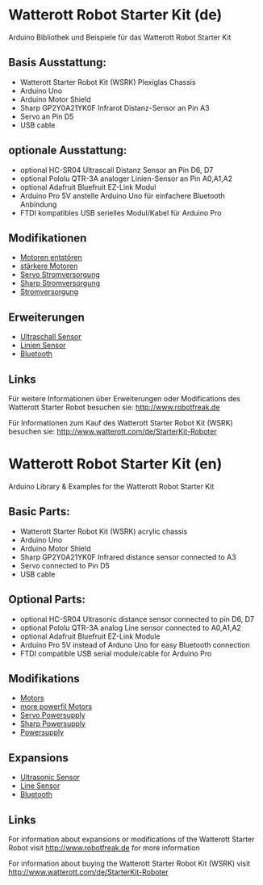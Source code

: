 # Watterott Robot Starter Kit (de)

Arduino Bibliothek und Beispiele für das Watterott Robot Starter Kit

## Basis Ausstattung:
* Watterott Starter Robot Kit (WSRK) Plexiglas Chassis
* Arduino Uno 
* Arduino Motor Shield 
* Sharp GP2Y0A21YK0F Infrarot Distanz-Sensor an Pin A3
* Servo an Pin D5
* USB cable

## optionale Ausstattung:
* optional HC-SR04 Ultrascall Distanz Sensor an Pin D6, D7
* optional Pololu QTR-3A analoger Linien-Sensor an Pin A0,A1,A2
* optional Adafruit Bluefruit EZ-Link Modul
* Arduino Pro 5V anstelle Arduino Uno für einfachere Bluetooth Anbindung
* FTDI kompatibles USB serielles Modul/Kabel für Arduino Pro

## Modifikationen

* [Motoren entstören](Modifikationen/Motoren-Entstoeren-Mod.MD)
* [stärkere Motoren](Modifikationen/Staerkere-Motoren-Mod.MD)
* [Servo Stromversorgung](Modifikationen/Servo-Stromversorgungs-Mod.MD)
* [Sharp Stromversorgung](Modifikationen/Sharp-Sensor-Mod.MD)
* [Stromversorgung](Modifikationen/Stromversorgungs-Mod.MD)

## Erweiterungen

* [Ultraschall Sensor](Erweiterungen/HC-SR04-Erweiterung.MD)
* [Linien Sensor](Erweiterungen/Liniensensor-Erweiterung.MD)
* [Bluetooth](Erweiterungen/Bluetooth-Erweiterung.MD)

## Links

Für weitere Informationen  über Erweiterungen oder Modifications des Watterott Starter Robot
besuchen sie: http://www.robotfreak.de

Für Informationen zum Kauf des Watterott Starter Robot Kit (WSRK)
besuchen sie:  http://www.watterott.com/de/StarterKit-Roboter

# Watterott Robot Starter Kit (en)

Arduino Library &amp; Examples for the Watterott Robot Starter Kit

## Basic Parts:
* Watterott Starter Robot Kit (WSRK) acrylic chassis
* Arduino Uno 
* Arduino Motor Shield 
* Sharp GP2Y0A21YK0F Infrared distance sensor connected to A3
* Servo connected to Pin D5
* USB cable

## Optional Parts:
* optional HC-SR04 Ultrasonic distance sensor connected to pin D6, D7
* optional Pololu QTR-3A analog Line sensor connected to A0,A1,A2
* optional Adafruit Bluefruit EZ-Link Module
* Arduino Pro 5V instead of Arduno Uno for easy Bluetooth connection
* FTDI compatible USB serial module/cable for Arduino Pro

## Modifikations

* [Motors](Modifikationen/Motoren-Entstoeren-Mod.MD)
* [more powerfil Motors](Modifikationen/Staerkere-Motoren-Mod.MD)
* [Servo Powersupply](Modifikationen/Servo-Stromversorgungs-Mod.MD)
* [Sharp Powersupply](Modifikationen/Sharp-Sensor-Mod.MD)
* [Powersupply](Modifikationen/Stromversorgungs-Mod.MD)

## Expansions

* [Ultrasonic Sensor](Erweiterungen/HC-SR04-Erweiterung.MD)
* [Line Sensor](Erweiterungen/Liniensensor-Erweiterung.MD)
* [Bluetooth](Erweiterungen/Bluetooth-Erweiterung.MD)

## Links

For information about expansions or modifications of the Watterott Starter Robot
visit http://www.robotfreak.de for more information

For information about buying the Watterott Starter Robot Kit (WSRK)
visit http://www.watterott.com/de/StarterKit-Roboter
